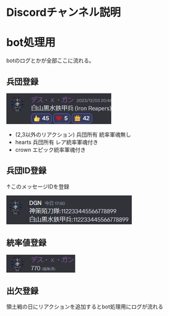 # Discordチャンネル説明

# bot処理用
botのログとかが全部ここに流れる。

## 兵団登録
![alt text](image.png)

- (2,3以外のリアクション) 兵団所有 統率軍魂無し
- hearts 兵団所有 レア統率軍魂付き
- crown エピック統率軍魂付き

## 兵団ID登録
↑このメッセージIDを登録

![alt text](image-2.png)


## 統率値登録
![alt text](image-1.png)

## 出欠登録
領土戦の日にリアクションを追加するとbot処理用にログが流れる
